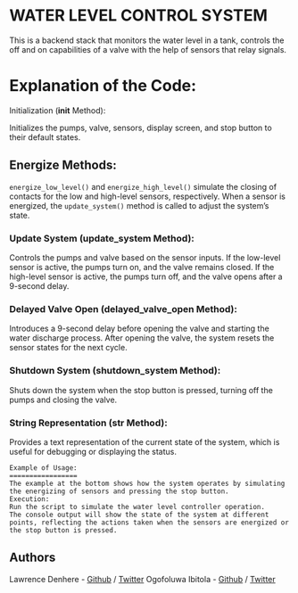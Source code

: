# WATER LEVEL CONTROL SYSTEM
This is a backend stack that monitors the water level in a tank, controls the off and on capabilities of a valve with the help of sensors that relay signals.

# Explanation of the Code:
Initialization (__init__ Method):

Initializes the pumps, valve, sensors, display screen, and stop button to their default states.

##  Energize Methods:

`energize_low_level()` and `energize_high_level()` simulate the closing of contacts for the low and high-level sensors, respectively.
When a sensor is energized, the `update_system()` method is called to adjust the system’s state.

### Update System (update_system Method):

Controls the pumps and valve based on the sensor inputs.
If the low-level sensor is active, the pumps turn on, and the valve remains closed.
If the high-level sensor is active, the pumps turn off, and the valve opens after a 9-second delay.

### Delayed Valve Open (delayed_valve_open Method):

Introduces a 9-second delay before opening the valve and starting the water discharge process.
After opening the valve, the system resets the sensor states for the next cycle.

### Shutdown System (shutdown_system Method):

Shuts down the system when the stop button is pressed, turning off the pumps and closing the valve.

### String Representation (__str__ Method):

Provides a text representation of the current state of the system, which is useful for debugging or displaying the status.
```
Example of Usage:
=================
The example at the bottom shows how the system operates by simulating the energizing of sensors and pressing the stop button.
Execution:
Run the script to simulate the water level controller operation.
The console output will show the state of the system at different points, reflecting the actions taken when the sensors are energized or the stop button is pressed.
```

## Authors
Lawrence Denhere - [Github](https://github.com/Law93D) / [Twitter](https://x.com/LawDen93)
Ogofoluwa Ibitola - [Github](https://github.com/folujam) / [Twitter](https://x.com/ogofoluwa)
